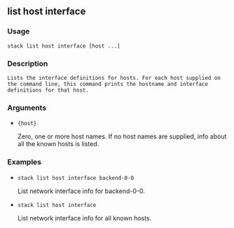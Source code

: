 ## list host interface

### Usage

`stack list host interface [host ...]`

### Description


	Lists the interface definitions for hosts. For each host supplied on
	the command line, this command prints the hostname and interface
	definitions for that host.

	

### Arguments

* `{host}`

   Zero, one or more host names. If no host names are supplied, info about
	all the known hosts is listed.


### Examples

* `stack list host interface backend-0-0`

   List network interface info for backend-0-0.

* `stack list host interface`

   List network interface info for all known hosts.



